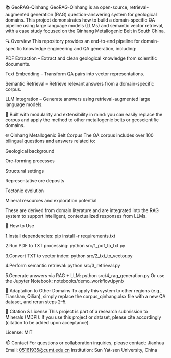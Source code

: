📚 GeoRAG-Qinhang
GeoRAG-Qinhang is an open-source, retrieval-augmented generation (RAG) question-answering system for geological domains. This project demonstrates how to build a domain-specific QA pipeline using large language models (LLMs) and semantic vector retrieval, with a case study focused on the Qinhang Metallogenic Belt in South China.

🔍 Overview
This repository provides an end-to-end pipeline for domain-specific knowledge engineering and QA generation, including:

PDF Extraction – Extract and clean geological knowledge from scientific documents.

Text Embedding – Transform QA pairs into vector representations.

Semantic Retrieval – Retrieve relevant answers from a domain-specific corpus.

LLM Integration – Generate answers using retrieval-augmented large language models.

🧠 Built with modularity and extensibility in mind: you can easily replace the corpus and apply the method to other metallogenic belts or geoscientific domains.


🌐 Qinhang Metallogenic Belt Corpus
The QA corpus includes over 100 bilingual questions and answers related to:

Geological background

Ore-forming processes

Structural settings

Representative ore deposits

Tectonic evolution

Mineral resources and exploration potential

These are derived from domain literature and are integrated into the RAG system to support intelligent, contextualized responses from LLMs.

🚀 How to Use

1.Install dependencies:
pip install -r requirements.txt

2.Run PDF to TXT processing:
python src/1_pdf_to_txt.py

3.Convert TXT to vector index:
python src/2_txt_to_vector.py

4.Perform semantic retrieval:
python src/3_retrieval.py

5.Generate answers via RAG + LLM:
python src/4_rag_generation.py
Or use the Jupyter Notebook: notebooks/demo_workflow.ipynb

🔁 Adaptation to Other Domains
To apply this system to other regions (e.g., Tianshan, Qilian), simply replace the corpus_qinhang.xlsx file with a new QA dataset, and rerun steps 2–5.

📜 Citation & License
This project is part of a research submission to Minerals (MDPI).
If you use this project or dataset, please cite accordingly (citation to be added upon acceptance).

License: MIT

📫 Contact
For questions or collaboration inquiries, please contact:
Jianhua
Email: 05161935@cumt.edu.cn
Institution: Sun Yat-sen University, China
